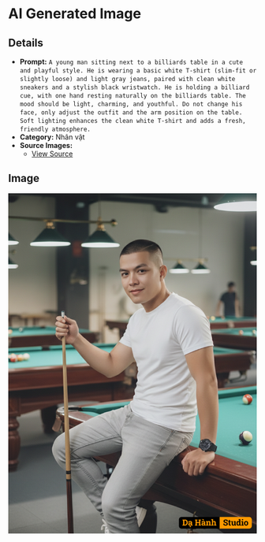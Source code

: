 # AI Generated Image

## Details
- **Prompt:** `A young man sitting next to a billiards table in a cute and playful style. He is wearing a basic white T-shirt (slim-fit or slightly loose) and light gray jeans, paired with clean white sneakers and a stylish black wristwatch. He is holding a billiard cue, with one hand resting naturally on the billiards table. The mood should be light, charming, and youthful. Do not change his face, only adjust the outfit and the arm position on the table. Soft lighting enhances the clean white T-shirt and adds a fresh, friendly atmosphere.`
- **Category:** Nhân vật
- **Source Images:**
  - [View Source](https://raw.githubusercontent.com/lenzcomvth/ImageLibrary/main/Male.png)

## Image
![AI Generated Image](./image-2025-10-06T20-53-24-999Z-xuro7.png)